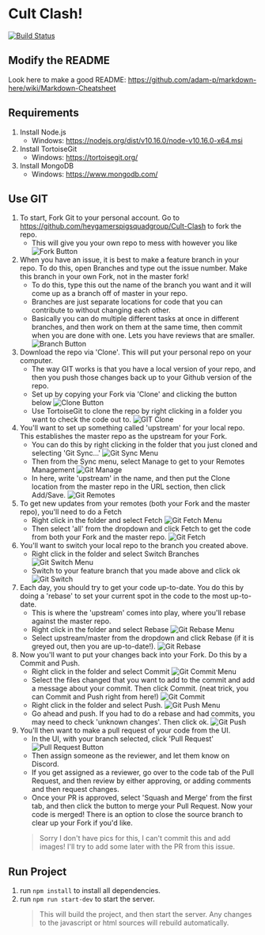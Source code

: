 # Cult Clash!

[![Build Status](https://semaphoreci.com/api/v1/heygamerspigsquadgroup/cult-clash/branches/master/badge.svg)](https://semaphoreci.com/heygamerspigsquadgroup/cult-clash)

## Modify the README
Look here to make a good README: <https://github.com/adam-p/markdown-here/wiki/Markdown-Cheatsheet>

## Requirements
1) Install Node.js
    * Windows: <https://nodejs.org/dist/v10.16.0/node-v10.16.0-x64.msi>
2) Install TortoiseGit
    * Windows: <https://tortoisegit.org/>
3) Install MongoDB
    * Windows: <https://www.mongodb.com/>

## Use GIT
1) To start, Fork Git to your personal account. Go to <https://github.com/heygamerspigsquadgroup/Cult-Clash> to fork the repo.
    * This will give you your own repo to mess with however you like
    ![Fork Button](docs/images/repo_fork.png)
2) When you have an issue, it is best to make a feature branch in your repo. To do this, open Branches and type out the issue number. Make this branch in your own Fork, not in the master fork!
    * To do this, type this out the name of the branch you want and it will come up as a branch off of master in your repo.
    * Branches are just separate locations for code that you can contribute to without changing each other.
    * Basically you can do multiple different tasks at once in different branches, and then work on them at the same time, then commit when you are done with one. Lets you have reviews that are smaller.
    ![Branch Button](docs/images/repo_branch.png)
3) Download the repo via 'Clone'. This will put your personal repo on your computer.
    * The way GIT works is that you have a local version of your repo, and then you push those changes back up to your Github version of the repo.
    * Set up by copying your Fork via 'Clone' and clicking the button below
    ![Clone Button](docs/images/repo_clone.png)
    * Use TortoiseGit to clone the repo by right clicking in a folder you want to check the code out to.
    ![GIT Clone](docs/images/git_clone.png)
4) You'll want to set up something called 'upstream' for your local repo. This establishes the master repo as the upstream for your Fork.
    * You can do this by right clicking in the folder that you just cloned and selecting 'Git Sync...'
    ![Git Sync Menu](docs/images/git_menu_sync.png)
    * Then from the Sync menu, select Manage to get to your Remotes Management
    ![Git Manage](docs/images/git_sync_manage.png)
    * In here, write 'upstream' in the name, and then put the Clone location from the master repo in the URL section, then click Add/Save.
    ![Git Remotes](docs/images/git_remotes.png)
5) To get new updates from your remotes (both your Fork and the master repo), you'll need to do a Fetch
    * Right click in the folder and select Fetch
    ![Git Fetch Menu](docs/images/git_menu_fetch.png)
    * Then select 'all' from the dropdown and click Fetch to get the code from both your Fork and the master repo.
    ![Git Fetch](docs/images/git_fetch.png)
6) You'll want to switch your local repo to the branch you created above.
    * Right click in the folder and select Switch Branches
    ![Git Switch Menu](docs/images/git_menu_switch.png)
    * Switch to your feature branch that you made above and click ok
    ![Git Switch](docs/images/git_switch.png)
7) Each day, you should try to get your code up-to-date. You do this by doing a 'rebase' to set your current spot in the code to the most up-to-date.
    * This is where the 'upstream' comes into play, where you'll rebase against the master repo.
    * Right click in the folder and select Rebase
    ![Git Rebase Menu](docs/images/git_menu_rebase.png)
    * Select upstream/master from the dropdown and click Rebase (if it is greyed out, then you are up-to-date!).
    ![Git Rebase](docs/images/git_rebase.png)
8) Now you'll want to put your changes back into your Fork. Do this by a Commit and Push.
    * Right click in the folder and select Commit
    ![Git Commit Menu](docs/images/git_menu_commit.png)
    * Select the files changed that you want to add to the commit and add a message about your commit. Then click Commit. (neat trick, you can Commit and Push right from here!)
    ![Git Commit](docs/images/git_commit.png)
    * Right click in the folder and select Push.
    ![Git Push Menu](docs/images/git_menu_push.png)
    * Go ahead and push. If you had to do a rebase and had commits, you may need to check 'unknown changes'. Then click ok.
    ![Git Push](docs/images/git_push.png)
9) You'll then want to make a pull request of your code from the UI.
    * In the UI, with your branch selected, click 'Pull Request'
    ![Pull Request Button](docs/images/repo_menu_pr.png)
    * Then assign someone as the reviewer, and let them know on Discord.
    * If you get assigned as a reviewer, go over to the code tab of the Pull Request, and then review by either approving, or adding comments and then request changes.
    * Once your PR is approved, select 'Squash and Merge' from the first tab, and then click the button to merge your Pull Request. Now your code is merged! There is an option to close the source branch to clear up your Fork if you'd like.
    > Sorry I don't have pics for this, I can't commit this and add images! I'll try to add some later with the PR from this issue.

## Run Project
1) run `npm install` to install all dependencies.
2) run `npm run start-dev` to start the server.
    > This will build the project, and then start the server.
    > Any changes to the javascript or html sources will rebuild automatically.
